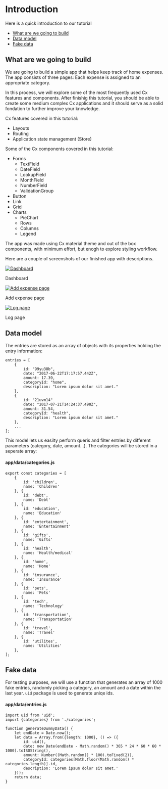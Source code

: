 # Introduction

Here is a quick introduction to our tutorial
* [What are we going to build](#what-are-we-going-to-build)
* [Data model](#data-model)
* [Fake data](#fake-data)

## What are we going to build

We are going to build a simple app that helps keep track of home expenses. The app consists of three pages: Each expense is assigned to an appropriate category. 

In this process, we will explore some of the most frequently used Cx features and components. After finishig this tutorial, you should be able to create some medium complex Cx applications and it should serve as a solid fondation to further improve your knowledge.

Cx features covered in this tutorial:
* Layouts
* Routing
* Application state management (Store)

Some of the Cx components covered in this tutorial:
* Forms
    * TextField
    * DateField
    * LookupField
    * MonthField
    * NumberField
    * ValidationGroup
* Button
* Link
* Grid
* Charts
    * PieChart
    * Rows
    * Columns
    * Legend

The app was made using Cx material theme and out of the box components, with minimum effort, but enogh to explore styling workflow.

Here are a couple of screenshots of our finished app with descriptions.

<a href="https://github.com/codaxy/cxjs-home-expenses-app-tutorial/blob/master/tutorial/screenshots/dashboard.PNG">
    <img src="https://github.com/codaxy/cxjs-home-expenses-app-tutorial/blob/master/tutorial/screenshots/dashboard.PNG" alt="Dashboard" />
</a>

Dashboard


<a href="https://github.com/codaxy/cxjs-home-expenses-app-tutorial/blob/master/tutorial/screenshots/add-expense.PNG">
    <img src="https://github.com/codaxy/cxjs-home-expenses-app-tutorial/blob/master/tutorial/screenshots/add-expense.PNG" alt="Add expense page" />
</a>

Add expense page

<a href="https://github.com/codaxy/cxjs-home-expenses-app-tutorial/blob/master/tutorial/screenshots/log.PNG">
    <img src="https://github.com/codaxy/cxjs-home-expenses-app-tutorial/blob/master/tutorial/screenshots/log.PNG" alt="Log page" />
</a>

Log page



## Data model

The entries are stored as an array of objects with its properties holding the entry information: 

```
entries = [
    {
        id: "99yu38b",
        date: "2017-06-22T17:17:57.442Z",
        amount: 17.39,
        categoryId: "home",
        description: "Lorem ipsum dolor sit amet."
    },
    {
        id: "21uvm14"
        date: "2017-07-21T14:24:37.490Z",
        amount: 31.54,
        categoryId: "health",
        description: "Lorem ipsum dolor sit amet."
    },
    ...
];
```

This model lets us easilty perform queris and filter entries by different parameters (category, date, amount...).
The categories will be stored in a seperate array:

#### app/data/categories.js
```
export const categories = [
    {
        id: 'children',
        name: 'Children'
    }, {
        id: 'debt',
        name: 'Debt'
    }, {
        id: 'education',
        name: 'Education'
    }, {
        id: 'entertainment',
        name: 'Entertainment'
    }, {
        id: 'gifts',
        name: 'Gifts'
    }, {
        id: 'health',
        name: 'Health/medical'
    }, {
        id: 'home',
        name: 'Home'
    }, {
        id: 'insurance',
        name: 'Insurance'
    }, {
        id: 'pets',
        name: 'Pets'
    }, {
        id: 'tech',
        name: 'Technology'
    }, {
        id: 'transportation',
        name: 'Transportation'
    }, {
        id: 'travel',
        name: 'Travel'
    }, {
        id: 'utilites',
        name: 'Utilities'
    },
];
```

## Fake data

For testing purposes, we will use a function that generates an array of 1000 fake entries, randomly picking a category, an amount and a date within the last year. `uid` package is used to generate uniqe ids. 

#### app/data/entries.js

```
import uid from 'uid';
import {categories} from './categories';

function generateDummyData() {
    let endDate = Date.now();
    let data = Array.from({length: 1000}, () => ({
        id: uid(),
        date: new Date(endDate - Math.random() * 365 * 24 * 60 * 60 * 1000).toISOString(),
        amount: Number((Math.random() * 100).toFixed(2)),
        categoryId: categories[Math.floor(Math.random() * categories.length)].id,
        description: 'Lorem ipsum dolor sit amet.'
    }));
    return data;
}
```
